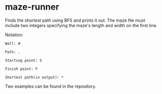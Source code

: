 # maze-runner
Finds the shortest path using BFS and prints it out.
The maze file must include two integers specifying the maze's length and width on the first line.

Notation:

	Wall: #

	Path: .

	Starting point: S

	Finish point: F
	
	Shortest path(in output): *

Two examples can be found in the repository.
